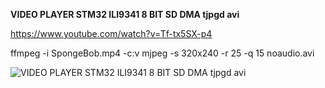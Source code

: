 **VIDEO PLAYER STM32 ILI9341 8 BIT SD DMA tjpgd avi**

https://www.youtube.com/watch?v=Tf-tx5SX-p4

ffmpeg -i SpongeBob.mp4 -c:v mjpeg -s 320x240 -r 25 -q 15 noaudio.avi

![VIDEO PLAYER STM32 ILI9341 8 BIT SD DMA tjpgd avi](https://github.com/user-attachments/assets/06e90b30-8579-4e34-9777-a1cb442f71a2)
